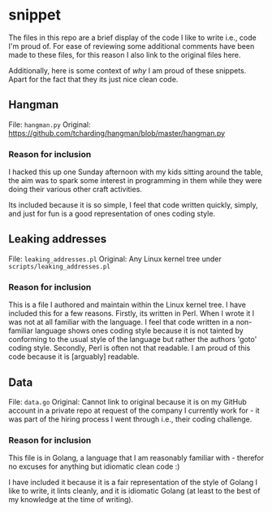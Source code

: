 snippet
=======

The files in this repo are a brief display of the code I like to write i.e.,
code I'm proud of.  For ease of reviewing some additional comments have been
made to these files, for this reason I also link to the original files here.

Additionally, here is some context of _why_ I am proud of these snippets.  Apart
for the fact that they its just nice clean code.

## Hangman

File: `hangman.py`
Original: https://github.com/tcharding/hangman/blob/master/hangman.py

### Reason for inclusion

I hacked this up one Sunday afternoon with my kids sitting around the table, the
aim was to spark some interest in programming in them while they were doing
their various other craft activities.

Its included because it is so simple, I feel that code written quickly, simply,
and just for fun is a good representation of ones coding style.

## Leaking addresses

File: `leaking_addresses.pl`
Original: Any Linux kernel tree under `scripts/leaking_addresses.pl`

### Reason for inclusion

This is a file I authored and maintain within the Linux kernel tree.  I have
included this for a few reasons.  Firstly, its written in Perl.  When I wrote it
I was not at all familiar with the language.  I feel that code written in a
non-familiar language shows ones coding style because it is not tainted by
conforming to the usual style of the language but rather the authors 'goto'
coding style.  Secondly, Perl is often not that readable.  I am proud of this
code because it is [arguably] readable.

## Data

File: `data.go`
Original: Cannot link to original because it is on my GitHub account in a
private repo at request of the company I currently work for - it was part of the
hiring process I went through i.e., their coding challenge.

### Reason for inclusion

This file is in Golang, a language that I am reasonably familiar with - therefor
no excuses for anything but idiomatic clean code :)

I have included it because it is a fair representation of the style of Golang I
like to write, it lints cleanly, and it is idiomatic Golang (at least to the
best of my knowledge at the time of writing).

